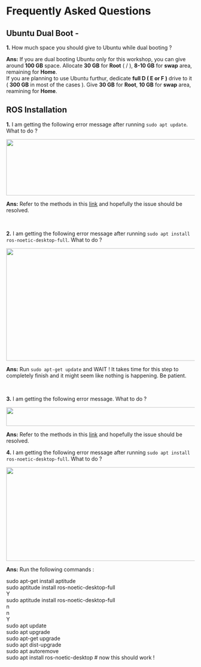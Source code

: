 # Frequently Asked Questions

## Ubuntu Dual Boot -
**1.**  How much space you should give to Ubuntu while dual booting ? 

**Ans:** If you are dual booting Ubuntu only for this workshop, you can give around **100 GB** space. Allocate **30 GB** for **Root** ( / ), **8-10 GB** for **swap** area, remaining for **Home**. <br />
If you are planning to use Ubuntu furthur, dedicate **full D ( E or F )** drive to it ( **300 GB** in most of the cases ). Give **30 GB** for **Root**, **10 GB** for **swap** area, reamining for **Home**.

## ROS Installation

**1.**  I am getting the following error message after running ```sudo apt update```. What to do ?

<img src="W0_Images/PubKey.jpeg" width=700 height=150>

**Ans:**  Refer to the methods in this [link](https://answers.ros.org/question/325039/apt-update-fails-cannot-install-pkgs-key-not-working/) and hopefully the issue should be resolved.

<br/>

**2.**  I am getting the following error message after running ```sudo apt install ros-noetic-desktop-full```. What to do ?

<img src="W0_Images/apt_get_update.jpeg" width=700 height=300>

**Ans:**  Run ```sudo apt-get update``` and WAIT ! It takes time for this step to completely finish and it might seem like nothing is happening. Be patient.

<br/>

**3.** I am getting the following error message. What to do ?

<img src="W0_Images/Free_space.jpeg" width=800 height=50>

**Ans:** Refer to the methods in this [link](https://askubuntu.com/questions/178909/not-enough-space-in-var-cache-apt-archives) and hopefully the issue should be resolved.

**4.** I am getting the following error message after running ```sudo apt install ros-noetic-desktop-full```. What to do ?

<img src="W0_Images/Broken_package.jpeg" width=700 height=250>

**Ans:** Run the following commands :

sudo apt-get install aptitude <br/>
sudo aptitude install ros-noetic-desktop-full  <br/> 
Y  <br/>
sudo aptitude install ros-noetic-desktop-full  <br/>
n  <br/>
n  <br/>
Y  <br/>
sudo apt update  <br/>
sudo apt upgrade  <br/>
sudo apt-get upgrade  <br/>
sudo apt dist-upgrade  <br/>
sudo apt autoremove  <br/>
sudo apt install ros-noetic-desktop    # now this should work !  <br/>

